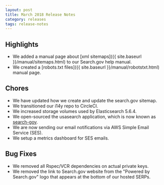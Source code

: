 ```yaml
---
layout: post
title: March 2018 Release Notes
category: releases
tags: release-notes
---
```


## Highlights
* We added a manual page about [xml sitemaps]({{ site.baseurl }}/manual/sitemaps.html) to our Search.gov help manual.
* We created a [robots.txt files]({{ site.baseurl }}/manual/robotstxt.html) manual page.

## Chores
* We have updated how we create and update the search.gov sitemap.
* We transitioned our i14y repo to CircleCI.
* We increased storage volumes used by Elasticsearch 5.6.4.
* We open-sourced the usasearch application, which is now known as [search-gov](https://github.com/GSA/search-gov).
* We are now sending our email notifications via AWS Simple Email Service (SES).
* We setup a metrics dashboard for SES emails.

## Bug Fixes
* We removed all Rspec/VCR dependencies on actual private keys.
* We removed the link to Search.gov website from the "Powered by Search.gov" logo that appears at the bottom of our hosted SERPs.
